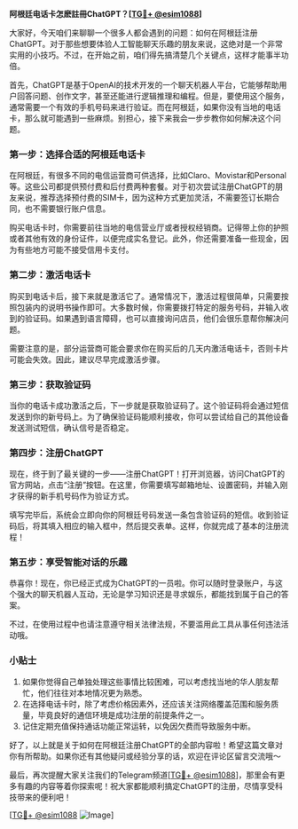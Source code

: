 **阿根廷电话卡怎麽註冊ChatGPT？[[TG💪+ @esim1088](https://t.me/s/esim1088)]**

大家好，今天咱们来聊聊一个很多人都会遇到的问题：如何在阿根廷注册ChatGPT。对于那些想要体验人工智能聊天乐趣的朋友来说，这绝对是一个非常实用的小技巧。不过，在开始之前，咱们得先搞清楚几个关键点，这样才能事半功倍。

首先，ChatGPT是基于OpenAI的技术开发的一个聊天机器人平台，它能够帮助用户回答问题、创作文字，甚至还能进行逻辑推理和编程。但是，要使用这个服务，通常需要一个有效的手机号码来进行验证。而在阿根廷，如果你没有当地的电话卡，那么就可能遇到一些麻烦。别担心，接下来我会一步步教你如何解决这个问题。

### **第一步：选择合适的阿根廷电话卡**

在阿根廷，有很多不同的电信运营商可供选择，比如Claro、Movistar和Personal等。这些公司都提供预付费和后付费两种套餐。对于初次尝试注册ChatGPT的朋友来说，推荐选择预付费的SIM卡，因为这种方式更加灵活，不需要签订长期合同，也不需要银行账户信息。

购买电话卡时，你需要前往当地的电信营业厅或者授权经销商。记得带上你的护照或者其他有效的身份证件，以便完成实名登记。此外，你还需要准备一些现金，因为有些地方可能不接受信用卡支付。

### **第二步：激活电话卡**

购买到电话卡后，接下来就是激活它了。通常情况下，激活过程很简单，只需要按照包装内的说明书操作即可。大多数时候，你需要拨打特定的服务号码，并输入收到的验证码。如果遇到语言障碍，也可以直接询问店员，他们会很乐意帮你解决问题。

需要注意的是，部分运营商可能会要求你在购买后的几天内激活电话卡，否则卡片可能会失效。因此，建议尽早完成激活步骤。

### **第三步：获取验证码**

当你的电话卡成功激活之后，下一步就是获取验证码了。这个验证码将会通过短信发送到你的新号码上。为了确保验证码能顺利接收，你可以尝试给自己的其他设备发送测试短信，确认信号是否稳定。

### **第四步：注册ChatGPT**

现在，终于到了最关键的一步——注册ChatGPT！打开浏览器，访问ChatGPT的官方网站，点击“注册”按钮。在这里，你需要填写邮箱地址、设置密码，并输入刚才获得的新手机号码作为验证方式。

填写完毕后，系统会立即向你的阿根廷号码发送一条包含验证码的短信。收到验证码后，将其填入相应的输入框中，然后提交表单。这样，你就完成了基本的注册流程！

### **第五步：享受智能对话的乐趣**

恭喜你！现在，你已经正式成为ChatGPT的一员啦。你可以随时登录账户，与这个强大的聊天机器人互动，无论是学习知识还是寻求娱乐，都能找到属于自己的答案。

不过，在使用过程中也请注意遵守相关法律法规，不要滥用此工具从事任何违法活动哦。

### **小贴士**

1. 如果你觉得自己单独处理这些事情比较困难，可以考虑找当地的华人朋友帮忙，他们往往对本地情况更为熟悉。
2. 在选择电话卡时，除了考虑价格因素外，还应该关注网络覆盖范围和服务质量，毕竟良好的通信环境是成功注册的前提条件之一。
3. 记住定期充值保持通话功能正常运转，以免因欠费而导致服务中断。

好了，以上就是关于如何在阿根廷注册ChatGPT的全部内容啦！希望这篇文章对你有所帮助。如果你还有其他疑问或经验分享的话，欢迎在评论区留言交流哦～

最后，再次提醒大家关注我们的Telegram频道[[TG💪+ @esim1088](https://t.me/s/esim1088)]，那里会有更多有趣的内容等着你探索呢！祝大家都能顺利搞定ChatGPT的注册，尽情享受科技带来的便利吧！

[[TG💪+ @esim1088](https://t.me/s/esim1088) ![Image](https://i.postimg.cc/4NQfJmqS/Snipaste-2025-05-13-00-14-12.png)]